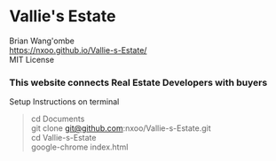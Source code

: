 # Vallie's Estate
Brian Wang'ombe  
https://nxoo.github.io/Vallie-s-Estate/  
MIT License

### This website connects Real Estate Developers with buyers

Setup Instructions on terminal
>cd Documents   
>git clone git@github.com:nxoo/Vallie-s-Estate.git  
> cd Vallie-s-Estate  
>google-chrome index.html
